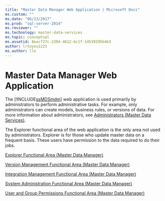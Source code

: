 ```yaml
---
title: "Master Data Manager Web Application | Microsoft Docs"
ms.custom: ""
ms.date: "06/13/2017"
ms.prod: "sql-server-2014"
ms.reviewer: ""
ms.technology: master-data-services
ms.topic: conceptual
ms.assetid: 8eac727c-2304-4612-bc1f-14539295b4b3
author: lrtoyou1223
ms.author: lle
---
```

# Master Data Manager Web Application
  The [!INCLUDE[ssMDSmdm](../includes/ssmdsmdm-md.md)] web application is used primarily by administrators to perform administrative tasks. For example, only administrators can create models, business rules, or versions of data. For more information about administrators, see [Administrators &#40;Master Data Services&#41;](administrators-master-data-services.md).  
  
 The Explorer functional area of the web application is the only area not used by administrators. Explorer is for those who update master data on a frequent basis. These users have permission to the data required to do their jobs.  
  
 [Explorer Functional Area &#40;Master Data Manager&#41;](../../2014/master-data-services/explorer-functional-area-master-data-manager.md)  
  
 [Version Management Functional Area &#40;Master Data Manager&#41;](../../2014/master-data-services/version-management-functional-area-master-data-manager.md)  
  
 [Integration Management Functional Area &#40;Master Data Manager&#41;](../../2014/master-data-services/integration-management-functional-area-master-data-manager.md)  
  
 [System Administration Functional Area &#40;Master Data Manager&#41;](../../2014/master-data-services/system-administration-functional-area-master-data-manager.md)  
  
 [User and Group Permissions Functional Area &#40;Master Data Manager&#41;](../../2014/master-data-services/user-and-group-permissions-functional-area-master-data-manager.md)  
  
  

